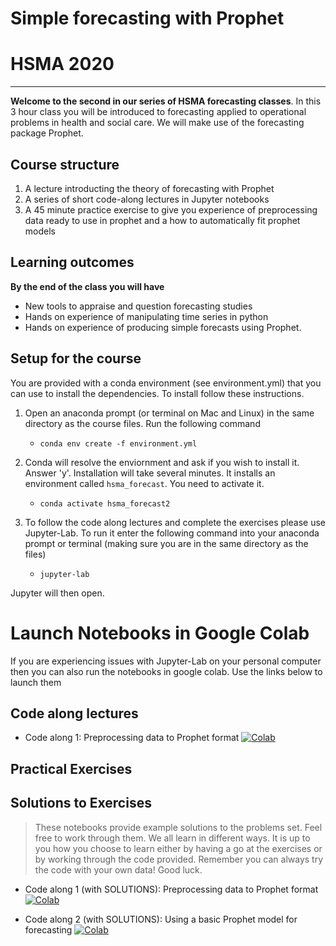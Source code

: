 # Simple forecasting with Prophet
# HSMA 2020

-----

**Welcome to the second in our series of HSMA forecasting classes**.  In this 3 hour class you will be introduced to forecasting applied to operational problems in health and social care.  We will make use of the forecasting package Prophet.

## Course structure

1. A lecture introducting the theory of forecasting with Prophet
2. A series of short code-along lectures in Jupyter notebooks
3. A 45 minute practice exercise to give you experience of preprocessing data ready to use in prophet and a how to automatically fit prophet models

## Learning outcomes

**By the end of the class you will have**

* New tools to appraise and question forecasting studies
* Hands on experience of manipulating time series in python
* Hands on experience of producing simple forecasts using Prophet.

## Setup for the course

You are provided with a conda environment (see environment.yml) that you can use to install the dependencies.  To install follow these instructions.

1. Open an anaconda prompt (or terminal on Mac and Linux) in the same directory as the course files.  Run the following command

   * `conda env create -f environment.yml`

2. Conda will resolve the enviornment and ask if you wish to install it.  Answer 'y'. Installation will take several minutes.  It installs an environment called `hsma_forecast`.  You need to activate it.

   * `conda activate hsma_forecast2`

3. To follow the code along lectures and complete the exercises please use Jupyter-Lab.  To run it enter the following command into your anaconda prompt or terminal (making sure you are in the same directory as the files)

   * `jupyter-lab`

Jupyter will then open.


# Launch Notebooks in Google Colab

If you are experiencing issues with Jupyter-Lab on your personal computer then you can also run the notebooks in google colab.  Use the links below to launch them

## Code along lectures
* Code along 1: Preprocessing data to Prophet format [![Colab](https://colab.research.google.com/assets/colab-badge.svg)](https://colab.research.google.com/github/hsma-master/hsma/blob/master/12b_simple_forecasting/code_along_lectures/code_along_1_LIVE.ipynb)




## Practical Exercises


## Solutions to Exercises

> These notebooks provide example solutions to the problems set.  Feel free to work through them.  We all learn in different ways. It is up to you how you choose to learn either by having a go at the exercises or by working through the code provided.  Remember you can always try the code with your own data!  Good luck.

* Code along 1 (with SOLUTIONS): Preprocessing data to Prophet format [![Colab](https://colab.research.google.com/assets/colab-badge.svg)](https://colab.research.google.com/github/hsma-master/hsma/blob/master/12b_simple_forecasting/code_along_lectures/code_along_1_SOLUTIONS.ipynb)

* Code along 2 (with SOLUTIONS): Using a basic Prophet model for forecasting [![Colab](https://colab.research.google.com/assets/colab-badge.svg)](https://colab.research.google.com/github/hsma-master/hsma/blob/master/12b_simple_forecasting/code_along_lectures/code_along_2_SOLUTIONS.ipynb)


